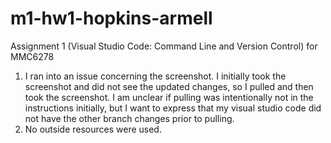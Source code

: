 # m1-hw1-hopkins-armell
Assignment 1 (Visual Studio Code: Command Line and Version Control) for MMC6278

1. I ran into an issue concerning the screenshot. I initially took the screenshot and did not see the updated changes, so I pulled and then took the screenshot. I am unclear if pulling was intentionally not in the instructions initially, but I want to express that my visual studio code did not have the other branch changes prior to pulling.
2. No outside resources were used.
